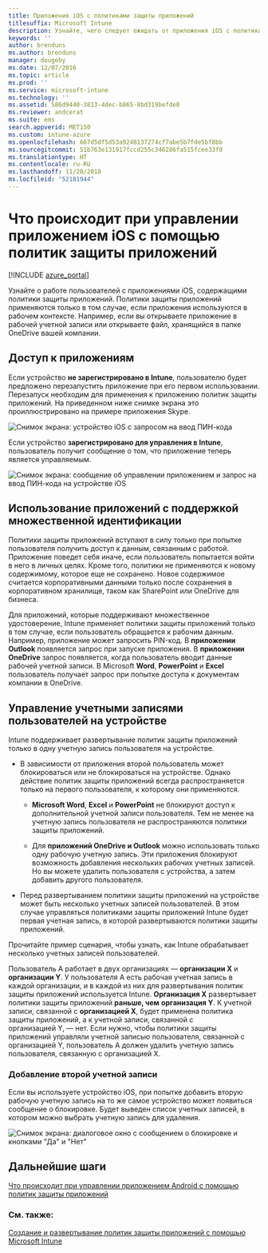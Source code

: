 ```yaml
---
title: Приложения iOS с политиками защиты приложений
titlesuffix: Microsoft Intune
description: Узнайте, чего следует ожидать от приложения iOS с политиками защиты.
keywords: ''
author: brenduns
ms.author: brenduns
manager: dougeby
ms.date: 12/07/2016
ms.topic: article
ms.prod: ''
ms.service: microsoft-intune
ms.technology: ''
ms.assetid: 586d9440-3813-4dec-b865-8bd319befde0
ms.reviewer: andcerat
ms.suite: ems
search.appverid: MET150
ms.custom: intune-azure
ms.openlocfilehash: 667d5df5d53a9248137274cf7abe5b7fde5bf8bb
ms.sourcegitcommit: 51b763e131917fccd255c346286fa515fcee33f0
ms.translationtype: HT
ms.contentlocale: ru-RU
ms.lasthandoff: 11/20/2018
ms.locfileid: "52181944"
---
```

# <a name="what-to-expect-when-your-ios-app-is-managed-by-app-protection-policies"></a>Что происходит при управлении приложением iOS с помощью политик защиты приложений

[!INCLUDE [azure_portal](./includes/azure_portal.md)]

Узнайте о работе пользователей с приложениями iOS, содержащими политики защиты приложений. Политики защиты приложений применяются только в том случае, если приложения используются в рабочем контексте. Например, если вы открываете приложение в рабочей учетной записи или открываете файл, хранящийся в папке OneDrive вашей компании.
##  <a name="accessing-apps"></a>Доступ к приложениям

Если устройство **не зарегистрировано в Intune**, пользователю будет предложено перезапустить приложение при его первом использовании.  Перезапуск необходим для применения к приложению политик защиты приложений. На приведенном ниже снимке экрана это проиллюстрировано на примере приложения Skype.


![Снимок экрана: устройство iOS с запросом на ввод ПИН-кода](./media/ios-pin-prompt.png)

Если устройство **зарегистрировано для управления в Intune**, пользователь получит сообщение о том, что приложение теперь является управляемым.

![Снимок экрана: сообщение об управлении приложением и запрос на ввод ПИН-кода на устройстве iOS](./media/ios-managed-devices-pin-prompt.png)

##  <a name="using-apps-with-multi-identity-support"></a>Использование приложений с поддержкой множественной идентификации

Политики защиты приложений вступают в силу только при попытке пользователя получить доступ к данным, связанным с работой. Приложение поведет себя иначе, если пользователь попытается войти в него в личных целях. Кроме того, политики не применяются к новому содержимому, которое еще не сохранено. Новое содержимое считается корпоративными данными только после сохранения в корпоративном хранилище, таком как SharePoint или OneDrive для бизнеса.

Для приложений, которые поддерживают множественное удостоверение, Intune применяет политики защиты приложений только в том случае, если пользователь обращается к рабочим данным.  Например, приложение может запросить PIN-код.  В **приложении Outlook** появляется запрос при запуске приложения. В **приложении OneDrive** запрос появляется, когда пользователь вводит данные рабочей учетной записи.  В Microsoft **Word**, **PowerPoint** и **Excel** пользователь получает запрос при попытке доступа к документам компании в OneDrive.
##  <a name="managing-user-accounts-on-the-device"></a>Управление учетными записями пользователей на устройстве

Intune поддерживает развертывание политик защиты приложений только в одну учетную запись пользователя на устройстве.

* В зависимости от приложения второй пользователь может блокироваться или не блокироваться на устройстве. Однако действие политик защиты приложений всегда распространяется только на первого пользователя, к которому они применяются.
  * **Microsoft Word**, **Excel** и **PowerPoint** не блокируют доступ к дополнительной учетной записи пользователя. Тем не менее на учетную запись пользователя не распространяются политики защиты приложений.

  * Для **приложений OneDrive и Outlook** можно использовать только одну рабочую учетную запись.  Эти приложения блокируют возможность добавления нескольких рабочих учетных записей.  Но вы можете удалить пользователя с устройства, а затем добавить другого пользователя.

* Перед развертыванием политики защиты приложений на устройстве может быть несколько учетных записей пользователей. В этом случае управляться политиками защиты приложений Intune будет первая учетная запись, в которой развертываются политики защиты приложений.


Прочитайте пример сценария, чтобы узнать, как Intune обрабатывает несколько учетных записей пользователей.

Пользователь A работает в двух организациях — **организации X** и **организации Y**. У пользователя A есть рабочая учетная запись в каждой организации, и в каждой из них для развертывания политик защиты приложений используется Intune. **Организация X** развертывает политики защиты приложений **раньше, чем** **организация Y**. К учетной записи, связанной с **организацией X**, будет применена политика защиты приложений, а к учетной записи, связанной с организацией Y, — нет. Если нужно, чтобы политики защиты приложений управляли учетной записью пользователя, связанной с организацией Y, пользователь А должен удалить учетную запись пользователя, связанную с организацией X.
### <a name="adding-a-second-account"></a>Добавление второй учетной записи

Если вы используете устройство iOS, при попытке добавить вторую рабочую учетную запись на то же самое устройство может появиться сообщение о блокировке.  Будет выведен список учетных записей, в котором можно выбрать учетную запись для удаления.

![Снимок экрана: диалоговое окно с сообщением о блокировке и кнопками "Да" и "Нет"](./media/ios-switch-user.PNG)

## <a name="next-steps"></a>Дальнейшие шаги
[Что происходит при управлении приложением Android с помощью политик защиты приложений](app-protection-enabled-apps-android.md)
### <a name="see-also"></a>См. также:
[Создание и развертывание политик защиты приложений с помощью Microsoft Intune](app-protection-policies.md)
